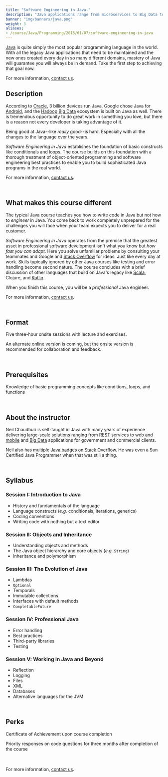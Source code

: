 ```yaml
---
title: "Software Engineering in Java."
description: "Java applications range from microservices to Big Data to mobile. This course puts you in demand by teaching you the skills to solve real problems."
banner: "img/banners/java.png" 
weight: 3
aliases:
- /course/Java/Programming/2015/01/07/software-engineering-in-java
---
```


[Java](/categories/java) is quite simply the most popular programming language in the world.
With all the legacy Java applications that need to be maintained and the
new ones created every day in so many different domains, mastery of Java
will guarantee you will always be in demand. Take the first step to achieving that goal now.

For more information, [contact us](/contact).

## Description
According to
[Oracle](http://education.oracle.com/pls/web_prod-plq-dad/db_pages.getpage?page_id=458&get_params=p_track_id:JSE7Prog),
3 billion devices run Java. Google chose Java for [Android](/tags/android), and the [Hadoop](/tags/hadoop)
[Big Data](/categories/big-data) ecosystem is built on Java as well. There is tremendous opportunity to do great work in something you love, 
but there is a reason not every developer is taking advantage of it.

Being good at Java--like *really* good--is hard. Especially with all the changes to the language over the years.

*Software Engineering in Java* establishes the foundation of basic constructs like conditionals and loops. The
course builds on this foundation with a thorough treatment of object-oriented programming and software engineering
best practices to enable you to build sophisticated Java programs in the real world.

For more information, [contact us](/contact).

<br>


## What makes this course different
The typical Java course teaches you how to write code in Java but not how to *engineer* in Java. You come back to work
completely unprepared for the challenges you will face when your team expects you to deliver for a real customer.

*Software Engineering in Java* operates from the premise that the greatest
asset in professional software development isn't what you know but *how fast you can adapt*. Here
you solve unfamiliar problems by consulting your teammates and
Google and
[Stack Overflow](http://stackoverflow.com/search?q=user:1347281+[java])
for ideas. Just like every day at work. Skills typically
ignored by other Java courses like testing and error handling become second nature. The course concludes with a
brief discussion of other languages that build on Java's legacy like
[Scala](/tags/scala), Clojure, and [Kotlin](/tags/kotlin).

When you finish this course, you will be a *professional* Java engineer.

For more information, [contact us](/contact).

<br>

## Format
Five three-hour onsite sessions with lecture and exercises.

An alternate online version is coming, but the onsite version is recommended for collaboration and feedback.

<br>

## Prerequisites
Knowledge of basic programming concepts like conditions, loops, and functions

<br>

## About the instructor
Neil Chaudhuri is self-taught in Java with many years of experience delivering large-scale solutions ranging from [REST](/tags/rest)
services to web and [mobile](/tags/mobile) and [Big Data](/categories/big-data) applications for government and commercial
clients.

Neil also has multiple [Java badges on Stack Overflow](https://stackoverflow.com/users/1347281/vidya?tab=badges). He was even 
a Sun Certified Java Programmer when that was still a thing.

<br>

## Syllabus

### Session I: Introduction to Java
* History and fundamentals of the language
* Language constructs (*e.g.* conditionals, iterations, generics)
* Coding conventions
* Writing code with nothing but a text editor

### Session II: Objects and Inheritance
* Understanding objects and methods
* The Java object hierarchy and core objects (*e.g.* `String`)
* Inheritance and polymorphism

### Session III: The Evolution of Java
* Lambdas
* `Optional`
* Temporals
* Immutable collections
* Interfaces with default methods
* `CompletableFuture`

### Session IV: Professional Java
* Error handling
* Best practices
* Third-party libraries
* Testing

### Session V: Working in Java and Beyond
* Reflection
* Logging
* Files
* XML
* Databases
* Alternative languages for the JVM

<br>

## Perks
Certificate of Achievement upon course completion

Priority responses on code questions for three months after completion of the course

<br><br>
For more information, [contact us](/contact).